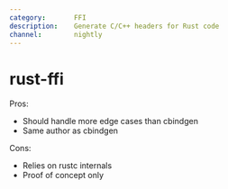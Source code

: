 ```yaml
---
category:       FFI
description:    Generate C/C++ headers for Rust code
channel:        nightly
---
```


# rust-ffi

Pros:
* Should handle more edge cases than cbindgen
* Same author as cbindgen

Cons:
* Relies on rustc internals
* Proof of concept only

